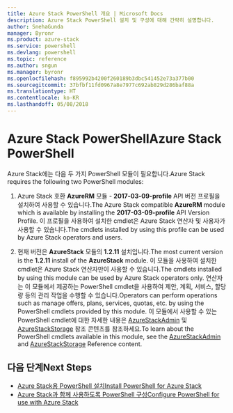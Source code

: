 ```yaml
---
title: Azure Stack PowerShell 개요 | Microsoft Docs
description: Azure Stack PowerShell 설치 및 구성에 대해 간략히 설명합니다.
author: SnehaGunda
manager: Byronr
ms.product: azure-stack
ms.service: powershell
ms.devlang: powershell
ms.topic: reference
ms.author: sngun
ms.manager: byronr
ms.openlocfilehash: f895992b4200f260189b3dbc541452e73a377b00
ms.sourcegitcommit: 37bfbf11fd0967a8e7977c692ab829d286baf88a
ms.translationtype: HT
ms.contentlocale: ko-KR
ms.lasthandoff: 05/08/2018
---
```

# <a name="azure-stack-powershell"></a><span data-ttu-id="a2afc-103">Azure Stack PowerShell</span><span class="sxs-lookup"><span data-stu-id="a2afc-103">Azure Stack PowerShell</span></span>

<span data-ttu-id="a2afc-104">Azure Stack에는 다음 두 가지 PowerShell 모듈이 필요합니다.</span><span class="sxs-lookup"><span data-stu-id="a2afc-104">Azure Stack requires the following two PowerShell modules:</span></span>  

1. <span data-ttu-id="a2afc-105">Azure Stack 호환 **AzureRM** 모듈 - **2017-03-09-profile** API 버전 프로필을 설치하여 사용할 수 있습니다.</span><span class="sxs-lookup"><span data-stu-id="a2afc-105">The Azure Stack compatible **AzureRM** module which is available by installing the **2017-03-09-profile** API Version Profile.</span></span> <span data-ttu-id="a2afc-106">이 프로필을 사용하여 설치한 cmdlet은 Azure Stack 연산자 및 사용자가 사용할 수 있습니다.</span><span class="sxs-lookup"><span data-stu-id="a2afc-106">The cmdlets installed by using this profile can be used by Azure Stack operators and users.</span></span>

2. <span data-ttu-id="a2afc-107">현재 버전은 **AzureStack** 모듈의 **1.2.11** 설치입니다.</span><span class="sxs-lookup"><span data-stu-id="a2afc-107">The most current version is the **1.2.11** install of the **AzureStack** module.</span></span> <span data-ttu-id="a2afc-108">이 모듈을 사용하여 설치한 cmdlet은 Azure Stack 연산자만이 사용할 수 있습니다.</span><span class="sxs-lookup"><span data-stu-id="a2afc-108">The cmdlets installed by using this module can be used by Azure Stack operators only.</span></span> <span data-ttu-id="a2afc-109">연산자는 이 모듈에서 제공하는 PowerShell cmdlet을 사용하여 제안, 계획, 서비스, 할당량 등의 관리 작업을 수행할 수 있습니다.</span><span class="sxs-lookup"><span data-stu-id="a2afc-109">Operators can perform operations such as manage offers, plans, services, quotas, etc. by using the PowerShell cmdlets provided by this module.</span></span> <span data-ttu-id="a2afc-110">이 모듈에서 사용할 수 있는 PowerShell cmdlet에 대한 자세한 내용은 [AzureStackAdmin](https://docs.microsoft.com/powershell/module/azurerm.azurestackadmin/?view=azurestackps-1.2.11#azurerm.azurestackadmin) 및 [AzureStackStorage](https://docs.microsoft.com/powershell/module/azurerm.azurestackstorage/?view=azurestackps-1.2.11#azurerm.azurestackstorage) 참조 콘텐츠를 참조하세요.</span><span class="sxs-lookup"><span data-stu-id="a2afc-110">To learn about the PowerShell cmdlets available in this module, see the [AzureStackAdmin](https://docs.microsoft.com/powershell/module/azurerm.azurestackadmin/?view=azurestackps-1.2.11#azurerm.azurestackadmin) and [AzureStackStorage](https://docs.microsoft.com/powershell/module/azurerm.azurestackstorage/?view=azurestackps-1.2.11#azurerm.azurestackstorage) Reference content.</span></span>

## <a name="next-steps"></a><span data-ttu-id="a2afc-111">다음 단계</span><span class="sxs-lookup"><span data-stu-id="a2afc-111">Next Steps</span></span>

* [<span data-ttu-id="a2afc-112">Azure Stack용 PowerShell 설치</span><span class="sxs-lookup"><span data-stu-id="a2afc-112">Install PowerShell for Azure Stack</span></span>](https://docs.microsoft.com/azure/azure-stack/azure-stack-powershell-install?view=azurestackps-1.2.9&toc=%2fpowershell%2fmodule%2ftoc.json%3fview%3dazurestackps-1.2.9&view=azurestackps-1.2.9)
* [<span data-ttu-id="a2afc-113">Azure Stack과 함께 사용하도록 PowerShell 구성</span><span class="sxs-lookup"><span data-stu-id="a2afc-113">Configure PowerShell for use with Azure Stack</span></span>](https://docs.microsoft.com/azure/azure-stack/azure-stack-powershell-configure?view=azurestackps-1.2.9&toc=%2fpowershell%2fmodule%2ftoc.json%3fview%3dazurestackps-1.2.9&view=azurestackps-1.2.9)
